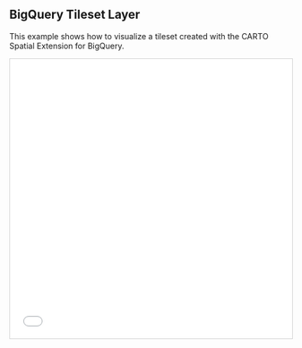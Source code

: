 ## BigQuery Tileset Layer

This example shows how to visualize a tileset created with the CARTO Spatial Extension for BigQuery.

<iframe src="../bq-tiler-layer.html" style="border: 1px solid #cfcfcf; width: 100%;height:500px" title="BigQuery Tileset Layer"/>

```html
{{readFile "bq-tiler-layer.html"}}
```

